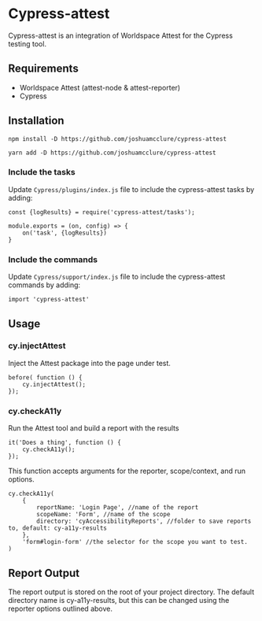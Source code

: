 # Cypress-attest
Cypress-attest is an integration of Worldspace Attest for the Cypress testing tool.

## Requirements
* Worldspace Attest (attest-node & attest-reporter)
* Cypress

## Installation
`npm install -D https://github.com/joshuamcclure/cypress-attest`

`yarn add -D https://github.com/joshuamcclure/cypress-attest`

### Include the tasks
Update `Cypress/plugins/index.js` file to include the cypress-attest tasks by adding:

```
const {logResults} = require('cypress-attest/tasks');

module.exports = (on, config) => {
    on('task', {logResults})
}
```

### Include the commands
Update `Cypress/support/index.js` file to include the cypress-attest commands by adding:

```
import 'cypress-attest'
```

## Usage

### cy.injectAttest
Inject the Attest package into the page under test.
```
before( function () {
    cy.injectAttest();
});
```

### cy.checkA11y
Run the Attest tool and build a report with the results

```
it('Does a thing', function () {
    cy.checkA11y();
});
```

This function accepts arguments for the reporter, scope/context, and run options.

```
cy.checkA11y(
    {
        reportName: 'Login Page', //name of the report
        scopeName: 'Form', //name of the scope
        directory: 'cyAccessibilityReports', //folder to save reports to, default: cy-a11y-results
    },
    'form#login-form' //the selector for the scope you want to test.    
)
```

## Report Output
The report output is stored on the root of your project directory. The default directory name is cy-a11y-results, but this can be changed using the reporter options outlined above.